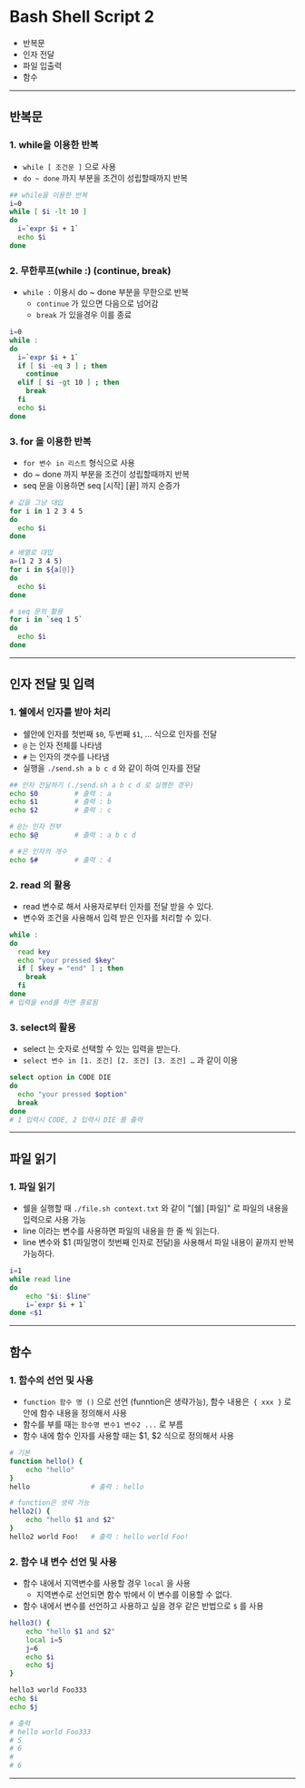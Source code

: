 # Bash Shell Script 2
  - 반복문
  - 인자 전달
  - 파일 입출력
  - 함수

---

## 반복문
  ### 1. while을 이용한 반복
  - `while [ 조건문 ]` 으로 사용
  - `do ~ done` 까지 부분을 조건이 성립할때까지 반복

  ```bash
  ## while을 이용한 반복
  i=0
  while [ $i -lt 10 ]
  do
    i=`expr $i + 1`
    echo $i
  done

  ```

  ### 2. 무한루프(while :) (continue, break)
  - `while :` 이용시 do ~ done 부분을 무한으로 반복
    - `continue` 가 있으면 다음으로 넘어감
    - `break` 가 있을경우 이를 종료

  ```bash
  i=0
  while :
  do
    i=`expr $i + 1`
    if [ $i -eq 3 ] ; then
      continue
    elif [ $i -gt 10 ] ; then
      break
    fi
    echo $i
  done
  ```

  ### 3. for 을 이용한 반복
  - `for 변수 in 리스트` 형식으로 사용
  - do ~ done 까지 부분을 조건이 성립할때까지 반복
  - seq 문을 이용하면 seq [시작] [끝] 까지 순증가

  ```bash
  # 값을 그냥 대입
  for i in 1 2 3 4 5
  do
    echo $i
  done

  # 배열로 대입
  a=(1 2 3 4 5)
  for i in ${a[@]}
  do
    echo $i
  done

  # seq 문의 활용
  for i in `seq 1 5`
  do
    echo $i
  done
  ```
---

## 인자 전달 및 입력
  ### 1. 쉘에서 인자를 받아 처리
  - 쉘안에 인자를 첫번째 `$0`, 두번째 `$1`, … 식으로 인자를 전달
  - `@` 는 인자 전체를 나타냄
  - `#` 는 인자의 갯수를 나타냄
  - 실행을 `./send.sh a b c d` 와 같이 하여 인자를 전달

  ```bash
  ## 인자 전달하기 (./send.sh a b c d 로 실행한 경우)
  echo $0         # 출력 : a
  echo $1         # 출력 : b
  echo $2         # 출력 : c

  # @는 인자 전부
  echo $@         # 출력 : a b c d

  # #은 인자의 개수
  echo $#         # 출력 : 4
  ```

  ### 2. read 의 활용
  - read 변수로 해서 사용자로부터 인자를 전달 받을 수 있다.
  - 변수와 조건을 사용해서 입력 받은 인자를 처리할 수 있다.

  ```bash
  while :
  do
    read key
    echo "your pressed $key"
    if [ $key = "end" ] ; then
      break
    fi
  done
  # 입력을 end를 하면 종료됨
  ```

  ### 3. select의 활용
  - select 는 숫자로 선택할 수 있는 입력을 받는다.
  - `select 변수 in [1. 조건] [2. 조건] [3. 조건] …` 과 같이 이용

  ```bash
  select option in CODE DIE
  do
    echo "your pressed $option"
    break
  done
  # 1 입력시 CODE, 2 입력시 DIE 를 출력
  ```
---

## 파일 읽기
  ### 1. 파일 읽기
  - 쉘을 실행할 때 `./file.sh context.txt` 와 같이 "[쉘] [파일]" 로 파일의 내용을 입력으로 사용 가능
  - line 이라는 변수를 사용하면 파일의 내용을 한 줄 씩 읽는다.
  - line 변수와 $1 (파일명이 첫번째 인자로 전달)을 사용해서 파일 내용이 끝까지 반복 가능하다.

  ```bash
  i=1
  while read line
  do
      echo "$i: $line"
      i=`expr $i + 1`
  done <$1

  ```
---

## 함수
  ### 1. 함수의 선언 및 사용
  - `function 함수 명 ()` 으로 선언 (funntion은 생략가능), 함수 내용은` { xxx }` 로 안에 함수 내용을 정의해서 사용
  - 함수를 부를 때는 `함수명 변수1 변수2 ...` 로 부름
  - 함수 내에 함수 인자를 사용할 때는 $1, $2 식으로 정의해서 사용

  ```bash
  # 기본
  function hello() {
      echo "hello"
  }
  hello               # 출력 : hello

  # function은 생략 가능
  hello2() {
      echo "hello $1 and $2"
  }
  hello2 world Foo!   # 출력 : hello world Foo!
  ```

  ### 2. 함수 내 변수 선언 및 사용
  - 함수 내에서 지역변수를 사용할 경우 `local` 을 사용
    - 지역변수로 선언되면 함수 밖에서 이 변수를 이용할 수 없다.
  - 함수 내에서 변수를 선언하고 사용하고 싶을 경우 같은 반법으로 `$` 를 사용

  ```bash
  hello3() {
      echo "hello $1 and $2"
      local i=5
      j=6
      echo $i
      echo $j
  }

  hello3 world Foo333
  echo $i
  echo $j

  # 출력
  # hello world Foo333
  # 5
  # 6
  #
  # 6
  ```

---
